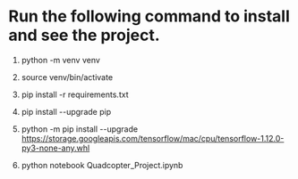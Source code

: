 # Run the following command to install and see the project.

1. python -m venv venv

2. source venv/bin/activate

3. pip install -r requirements.txt

4. pip install --upgrade pip

5. python -m pip install --upgrade https://storage.googleapis.com/tensorflow/mac/cpu/tensorflow-1.12.0-py3-none-any.whl

6. python notebook Quadcopter_Project.ipynb
